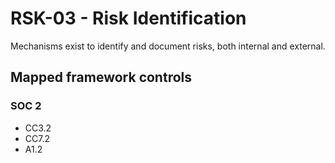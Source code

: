 # RSK-03 - Risk Identification
Mechanisms exist to identify and document risks, both internal and external. 
## Mapped framework controls
### SOC 2
- CC3.2
- CC7.2
- A1.2